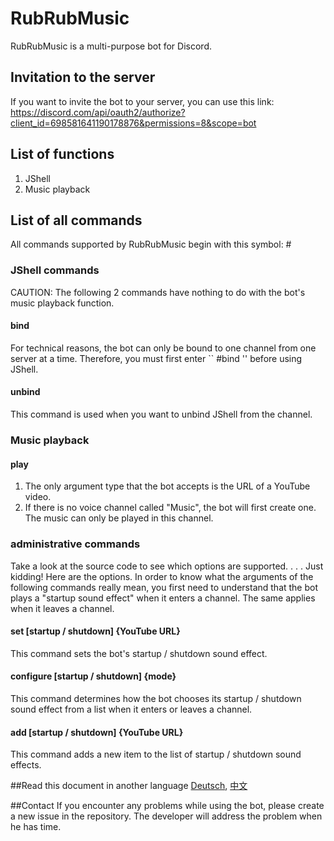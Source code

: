 # RubRubMusic
RubRubMusic is a multi-purpose bot for Discord.

## Invitation to the server
If you want to invite the bot to your server, you can use this link: https://discord.com/api/oauth2/authorize?client_id=698581641190178876&permissions=8&scope=bot

## List of functions
1. JShell
2. Music playback

## List of all commands
All commands supported by RubRubMusic begin with this symbol: #
### JShell commands
CAUTION: The following 2 commands have nothing to do with the bot's music playback function.
#### bind
For technical reasons, the bot can only be bound to one channel from one server at a time. Therefore, you must first enter `` #bind '' before using JShell.

#### unbind
This command is used when you want to unbind JShell from the channel.

### Music playback
#### play
1. The only argument type that the bot accepts is the URL of a YouTube video.
2. If there is no voice channel called "Music", the bot will first create one. The music can only be played in this channel.

### administrative commands
Take a look at the source code to see which options are supported.
.
.
.
Just kidding! Here are the options.
In order to know what the arguments of the following commands really mean, you first need to understand that the bot plays a "startup sound effect" when it enters a channel. The same applies when it leaves a channel.
#### set [startup / shutdown] {YouTube URL}
This command sets the bot's startup / shutdown sound effect.

#### configure [startup / shutdown] {mode}
This command determines how the bot chooses its startup / shutdown sound effect from a list when it enters or leaves a channel.

#### add [startup / shutdown] {YouTube URL}
This command adds a new item to the list of startup / shutdown sound effects.

##Read this document in another language
[Deutsch][0], [中文][1]

##Contact
If you encounter any problems while using the bot, please create a new issue in the repository. The developer will address the problem when he has time.

[0]: Readme.de.md
[1]: Readme.zh-cn.md
